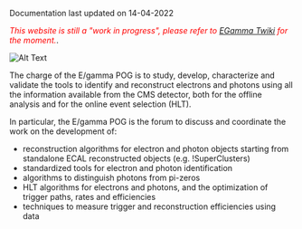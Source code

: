 Documentation last updated on 14-04-2022 

<!---Start writing below this! Do not change the last updated date. It will change automatically while deployment-->
<span style="color:red">*This website is still a "work in progress", please refer to <a href="https://twiki.cern.ch/twiki/bin/viewauth/CMS/EgammaPOG">EGamma Twiki</a> for the moment.*</span>.

![Alt Text](/files/cmsanimation.gif)

The charge of the E/gamma POG is to study, develop, characterize and validate the tools to identify and reconstruct electrons and photons using all the information available from the CMS detector, both for the offline analysis and for the online event selection (HLT).

In particular, the E/gamma POG is the forum to discuss and coordinate the work on the development of:

- reconstruction algorithms for electron and photon objects starting from standalone ECAL reconstructed objects (e.g. !SuperClusters)
- standardized tools for electron and photon identification
- algorithms to distinguish photons from pi-zeros
- HLT algorithms for electrons and photons, and the optimization of trigger paths, rates and efficiencies
- techniques to measure trigger and reconstruction efficiencies using data
